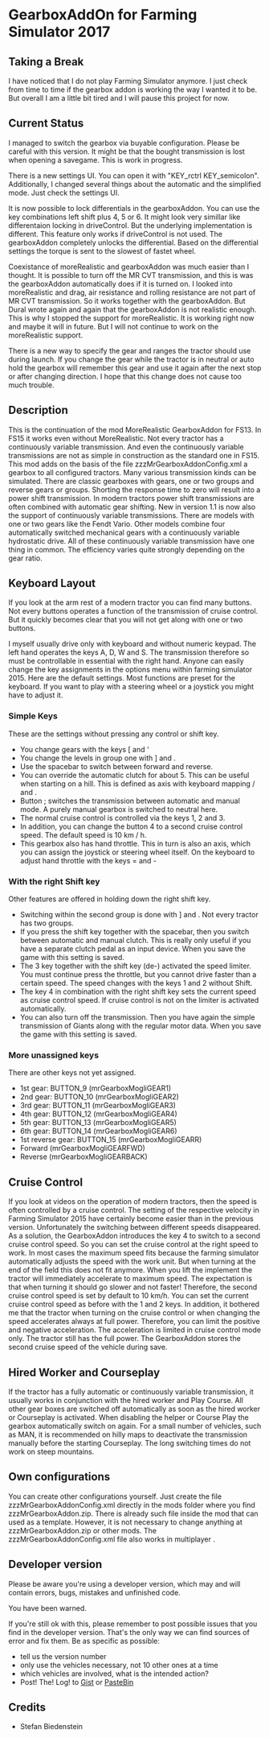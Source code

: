 # GearboxAddOn for Farming Simulator 2017

## Taking a Break
I have noticed that I do not play Farming Simulator anymore. I just check from time to time if the gearbox addon is working the way I wanted it to be. But overall I am a little bit tired and I will pause this project for now.

## Current Status
I managed to switch the gearbox via buyable configuration. Please be careful with this version. It might be that the bought transmission is lost when opening a savegame. This is work in progress.

There is a new settings UI. You can open it with "KEY_rctrl KEY_semicolon". Additionally, I changed several things about the automatic and the simplified mode. Just check the settings UI.

It is now possible to lock differentials in the gearboxAddon. You can use the key combinations left shift plus 4, 5 or 6. It might look very simillar like differentaion locking in driveControl. But the underlying implementation is different. This feature only works if driveControl is not used. The gearboxAddon completely unlocks the differential. Based on the differential settings the torque is sent to the slowest of fastet wheel.

Coexistance of moreRealistic and gearboxAddon was much easier than I thought. It is possible to turn off the MR CVT transmission, and this is was the gearboxAddon automatically does if it is turned on. I looked into moreRealistic and drag, air resistance and rolling resistance are not part of MR CVT transmission. So it works together with the gearboxAddon. But Dural wrote again and again that the gearboxAddon is not realistic enough. This is why I stopped the support for moreRealistic. It is working right now and maybe it will in future. But I will not continue to work on the moreRealistic support.

There is a new way to specify the gear and ranges the tractor should use during launch. If you change the gear while the tractor is in neutral or auto hold the gearbox will remember this gear and use it again after the next stop or after changing direction. I hope that this change does not cause too much trouble.

## Description
This is the continuation of the mod MoreRealistic GearboxAddon for FS13. In FS15 it works even without MoreRealistic. 
Not every tractor has a continuously variable transmission. And even the continuously variable transmissions are not as simple in construction as the standard one in FS15. This mod adds on the basis of the file zzzMrGearboxAddonConfig.xml a gearbox to all configured tractors. Many various transmission kinds can be simulated. There are classic gearboxes with gears, one or two groups and reverse gears or groups. Shorting the response time to zero will result into a power shift transmission. In modern tractors power shift transmissions are often combined with automatic gear shifting.
New in version 1.1 is now also the support of continuously variable transmissions. There are models with one or two gears like the Fendt Vario. Other models combine four automatically switched mechanical gears with a continuously variable hydrostatic drive. All of these continuously variable transmission have one thing in common. The efficiency varies quite strongly depending on the gear ratio. 

## Keyboard Layout 
If you look at the arm rest of a modern tractor you can find many buttons. Not every buttons operates a function of the transmission of cruise control. But it quickly becomes clear that you will not get along with one or two buttons.

I myself usually drive only with keyboard and without numeric keypad. The left hand operates the keys A, D, W and S. The transmission therefore so must be controllable in essential with the right hand.
Anyone can easily change the key assignments in the options menu within farming simulator 2015. Here are the default settings. Most functions are preset for the keyboard. If you want to play with a steering wheel or a joystick you might have to adjust it. 

### Simple Keys 
These are the settings without pressing any control or shift key. 
*	You change gears with the keys [ and ‘ 
*	You change the levels in group one with ] and \. 
*	Use the spacebar to switch between forward and reverse. 
*	You can override the automatic clutch for about 5. This can be useful when starting on a hill. This is defined as axis with keyboard mapping / and . 
*	Button ; switches the transmission between automatic and manual mode. A purely manual gearbox is switched to neutral here. 
*	The normal cruise control is controlled via the keys 1, 2 and 3. 
*	In addition, you can change the button 4 to a second cruise control speed. The default speed is 10 km / h. 
*	This gearbox also has hand throttle. This in turn is also an axis, which you can assign the joystick or steering wheel itself. On the keyboard to adjust hand throttle with the keys = and - 

### With the right Shift key 
Other features are offered in holding down the right shift key. 
*	Switching within the second group is done with ] and \. Not every tractor has two groups. 
*	If you press the shift key together with the spacebar, then you switch between automatic and manual clutch. This is really only useful if you have a separate clutch pedal as an input device. When you save the game with this setting is saved. 
*	The 3 key together with the shift key (de-) activated the speed limiter. You must continue press the throttle, but you cannot drive faster than a certain speed. The speed changes with the keys 1 and 2 without Shift. 
*	The key 4 in combination with the right shift key sets the current speed as cruise control speed. If cruise control is not on the limiter is activated automatically. 
*	You can also turn off the transmission. Then you have again the simple transmission of Giants along with the regular motor data. When you save the game with this setting is saved.
 
### More unassigned keys 
There are other keys not yet assigned. 
*	1st gear: BUTTON_9 (mrGearboxMogliGEAR1) 
*	2nd gear: BUTTON_10 (mrGearboxMogliGEAR2) 
*	3rd gear: BUTTON_11 (mrGearboxMogliGEAR3) 
*	4th gear: BUTTON_12 (mrGearboxMogliGEAR4) 
*	5th gear: BUTTON_13 (mrGearboxMogliGEAR5) 
*	6th gear: BUTTON_14 (mrGearboxMogliGEAR6) 
*	1st reverse gear: BUTTON_15 (mrGearboxMogliGEARR) 
*	Forward (mrGearboxMogliGEARFWD) 
*	Reverse (mrGearboxMogliGEARBACK) 

## Cruise Control
If you look at videos on the operation of modern tractors, then the speed is often controlled by a cruise control. The setting of the respective velocity in Farming Simulator 2015 have certainly become easier than in the previous version. Unfortunately the switching between different speeds disappeared.
As a solution, the GearboxAddon introduces the key 4 to switch to a second cruise control speed. So you can set the cruise control at the right speed to work. In most cases the maximum speed fits because the farming simulator automatically adjusts the speed with the work unit. But when turning at the end of the field this does not fit anymore. When you lift the implement the tractor will immediately accelerate to maximum speed. The expectation is that when turning it should go slower and not faster! Therefore, the second cruise control speed is set by default to 10 km/h. You can set the current cruise control speed as before with the 1 and 2 keys.
In addition, it bothered me that the tractor when turning on the cruise control or when changing the speed accelerates always at full power. Therefore, you can limit the positive and negative acceleration. The acceleration is limited in cruise control mode only. The tractor still has the full power.
The GearboxAddon stores the second cruise speed of the vehicle during save.

## Hired Worker and Courseplay
If the tractor has a fully automatic or continuously variable transmission, it usually works in conjunction with the hired worker and Play Course. All other gear boxes are switched off automatically as soon as the hired worker or Courseplay is activated. When disabling the helper or Course Play the gearbox automatically switch on again. For a small number of vehicles, such as MAN, it is recommended on hilly maps to deactivate the transmission manually before the starting Courseplay. The long switching times do not work on steep mountains.

## Own configurations 
You can create other configurations yourself. Just create the file zzzMrGearboxAddonConfig.xml directly in the mods folder where you find zzzMrGearboxAddon.zip. There is already such file inside the mod that can used as a template. However, it is not necessary to change anything at zzzMrGearboxAddon.zip or other mods. The zzzMrGearboxAddonConfig.xml file also works in multiplayer . 

## Developer version
Please be aware you're using a developer version, which may and will contain errors, bugs, mistakes and unfinished code. 

You have been warned.

If you're still ok with this, please remember to post possible issues that you find in the developer version. 
That's the only way we can find sources of error and fix them. 
Be as specific as possible:

* tell us the version number
* only use the vehicles necessary, not 10 other ones at a time
* which vehicles are involved, what is the intended action?
* Post! The! Log! to [Gist](https://gist.github.com/) or [PasteBin](http://pastebin.com/)

## Credits
* Stefan Biedenstein
